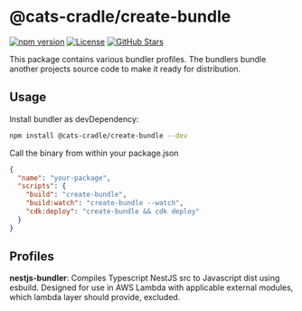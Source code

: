 # @cats-cradle/create-bundle

[![npm version](https://badge.fury.io/js/@cats-cradle%2Fcreate-bundle.svg)](https://badge.fury.io/js/@cats-cradle%2Fcreate-bundle)
[![License](https://img.shields.io/badge/License-MIT-brightgreen.svg)](LICENSE)
[![GitHub Stars](https://img.shields.io/github/stars/hxtree/cats-cradle?style=social)](https://github.com/hxtree/cats-cradle/stargazers)

This package contains various bundler profiles. The bundlers bundle another
projects source code to make it ready for distribution.

## Usage

Install bundler as devDependency:

```bash
npm install @cats-cradle/create-bundle --dev
```

Call the binary from within your package.json

```json
{
  "name": "your-package",
  "scripts": {
    "build": "create-bundle",
    "build:watch": "create-bundle --watch",
    "cdk:deploy": "create-bundle && cdk deploy"
  }
}
```

## Profiles

**nestjs-bundler**: Compiles Typescript NestJS src to Javascript dist using
esbuild. Designed for use in AWS Lambda with applicable external modules, which
lambda layer should provide, excluded.
